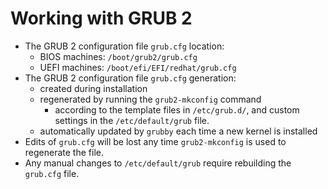 # Working with GRUB 2
- The GRUB 2 configuration file ```grub.cfg``` location:
  - BIOS machines: ```/boot/grub2/grub.cfg``` 
  - UEFI machines: ```/boot/efi/EFI/redhat/grub.cfg```
- The GRUB 2 configuration file ```grub.cfg``` generation:
  - created during installation
  - regenerated by running the ```grub2-mkconfig``` command
    - according to the template files in ```/etc/grub.d/```, and custom settings in the ```/etc/default/grub``` file.
  - automatically updated by ```grubby``` each time a new kernel is installed
- Edits of ```grub.cfg``` will be lost any time ``grub2-mkconfig`` is used to regenerate the file.
- Any manual changes to ``/etc/default/grub`` require rebuilding the ```grub.cfg``` file. 